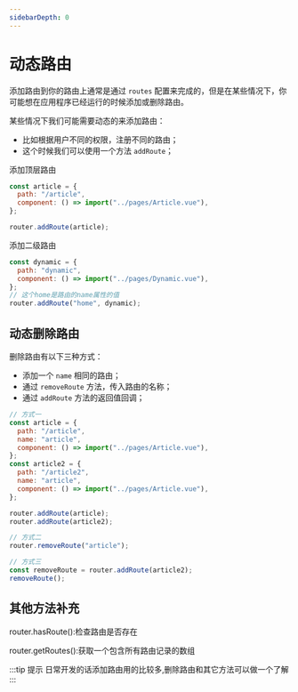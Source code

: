 ```yaml
---
sidebarDepth: 0
---
```


# 动态路由

添加路由到你的路由上通常是通过 `routes` 配置来完成的，但是在某些情况下，你可能想在应用程序已经运行的时候添加或删除路由。

某些情况下我们可能需要动态的来添加路由：

- 比如根据用户不同的权限，注册不同的路由；
- 这个时候我们可以使用一个方法 `addRoute`；

添加顶层路由

```js
const article = {
  path: "/article",
  component: () => import("../pages/Article.vue"),
};

router.addRoute(article);
```

添加二级路由

```js
const dynamic = {
  path: "dynamic",
  component: () => import("../pages/Dynamic.vue"),
};
// 这个home是路由的name属性的值
router.addRoute("home", dynamic);
```

## 动态删除路由

删除路由有以下三种方式：

- 添加一个 `name` 相同的路由；
- 通过 `removeRoute` 方法，传入路由的名称；
- 通过 `addRoute` 方法的返回值回调；

```js
// 方式一
const article = {
  path: "/article",
  name: "article",
  component: () => import("../pages/Article.vue"),
};
const article2 = {
  path: "/article2",
  name: "article",
  component: () => import("../pages/Article.vue"),
};

router.addRoute(article);
router.addRoute(article2);
```

```js
// 方式二
router.removeRoute("article");
```

```js
// 方式三
const removeRoute = router.addRoute(article2);
removeRoute();
```

## 其他方法补充

router.hasRoute():检查路由是否存在

router.getRoutes():获取一个包含所有路由记录的数组

:::tip 提示
日常开发的话添加路由用的比较多,删除路由和其它方法可以做一个了解
:::
